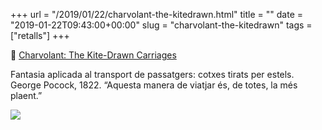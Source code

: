 +++
url = "/2019/01/22/charvolant-the-kitedrawn.html"
title = ""
date = "2019-01-22T09:43:00+00:00"
slug = "charvolant-the-kitedrawn"
tags = ["retalls"]
+++

📎 [Charvolant: The Kite-Drawn Carriages](https://www.amusingplanet.com/2019/01/charvolant-kite-drawn-carriages.html)

Fantasia aplicada al transport de passatgers: cotxes tirats per estels. George Pocock, 1822. “Aquesta manera de viatjar és, de totes, la més plaent.” 

<img src="https://2.bp.blogspot.com/-G26osuBuMFM/XEGriUZ9WjI/AAAAAAAAd6c/eu8hXV9YvpA8GDhK_O65t4UiFp6TwECSQCLcBGAs/s1600/charvolant-1.jpg" />